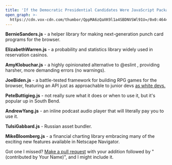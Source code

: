 ```yaml
---
title: 'If the Democratic Presidential Candidates Were JavaScript Packages'
open_graph: >-
  https://cdn.vox-cdn.com/thumbor/QppMA6zQaXK9l1a4SBDNVSWl91U=/0x0:4644x3096/2820x1586/filters:focal(1399x973:2141x1715):format(webp)/cdn.vox-cdn.com/uploads/chorus_image/image/66103952/AP_20015078494132__1_.0.jpg
---
```


**BernieSanders.js** - a helper library for making next-generation punch card programs for the browser.

**ElizabethWarren.js** - a probability and statistics library widely used in reservation casinos.

**AmyKlobuchar.js** - a highly opinionated alternative to @eslint , providing harsher, more demanding errors (no warnings).

**JoeBiden.js** - a battle-tested framework for building RPG games for the browser, featuring an API just as approachable to junior devs [as white devs.](https://t.co/ReXr7Njg53?amp=1)

**PeteButtigieg.js** - not really sure what it does or when to use it, but it's popular up in South Bend.

**AndrewYang.js** - an inline podcast audio player that will literally pay you to use it.

**TulsiGabbard.js** - Russian asset bundler.

**MikeBloomberg.js** - a financial charting library embracing many of the exciting new features available in Netscape Navigator.

Got one I missed? [Make a pull request](https://github.com/alexmacarthur/macarthur-me/blob/master/src/posts/2020-01-19-if-democratic-candidates-were-javascript-packages.md) with your addition followed by "(contributed by Your Name)", and I might include it.

